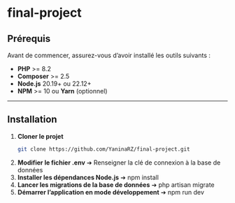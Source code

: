 # final-project
## Prérequis

Avant de commencer, assurez-vous d’avoir installé les outils suivants :

- **PHP** >= 8.2
- **Composer** >= 2.5
- **Node.js** 20.19+ ou 22.12+  
- **NPM** >= 10 ou **Yarn** (optionnel)

---

## Installation

1. **Cloner le projet**
   ```bash
   git clone https://github.com/YaninaRZ/final-project.git
3. **Modifier le fichier .env**
➔ Renseigner la clé de connexion à la base de données
4. **Installer les dépendances Node.js**
➔ npm install
5. **Lancer les migrations de la base de données**
➔ php artisan migrate
6. **Démarrer l’application en mode développement**
➔ npm run dev
